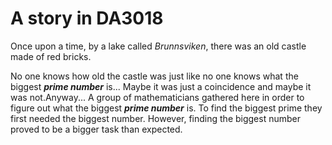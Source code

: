 # A story in DA3018

Once upon a time, by a lake called _Brunnsviken_, there was an old castle
made of red bricks. 

No one knows how old the castle was just like no one knows what the biggest ***prime number*** is...
Maybe it was just a coincidence and maybe it was not.Anyway...
A group of mathematicians gathered here in order to figure out what the biggest ***prime number*** is.
To find the biggest prime they first needed the biggest number.
However, finding the biggest number proved to be a bigger task than expected.
